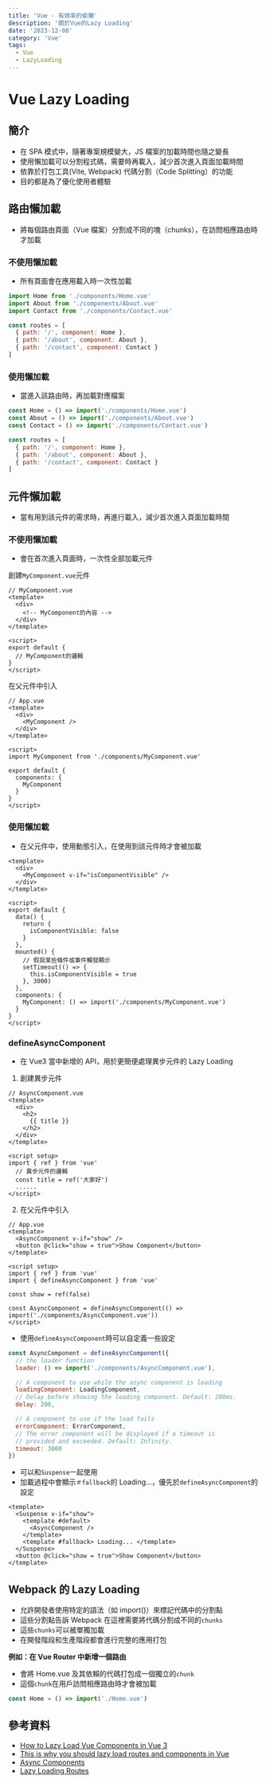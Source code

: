 ```yaml
---
title: 'Vue - 有效率的偷懶'
description: '關於Vue的Lazy Loading'
date: '2023-12-08'
category: 'Vue'
tags:
  - Vue
  - LazyLoading
---
```


# Vue Lazy Loading

## 簡介

- 在 SPA 模式中，隨著專案規模變大，JS 檔案的加載時間也隨之變長
- 使用懶加載可以分割程式碼，需要時再載入，減少首次進入頁面加載時間
- 依靠於打包工具(Vite, Webpack) 代碼分割（Code Splitting）的功能
- 目的都是為了優化使用者體驗

## 路由懶加載

- 將每個路由頁面（Vue 檔案）分割成不同的塊（chunks），在訪問相應路由時才加載

### 不使用懶加載

- 所有頁面會在應用載入時一次性加載

```js
import Home from './components/Home.vue'
import About from './components/About.vue'
import Contact from './components/Contact.vue'

const routes = [
  { path: '/', component: Home },
  { path: '/about', component: About },
  { path: '/contact', component: Contact }
]
```

### 使用懶加載

- 當進入該路由時，再加載對應檔案

```js
const Home = () => import('./components/Home.vue')
const About = () => import('./components/About.vue')
const Contact = () => import('./components/Contact.vue')

const routes = [
  { path: '/', component: Home },
  { path: '/about', component: About },
  { path: '/contact', component: Contact }
]
```

## 元件懶加載

- 當有用到該元件的需求時，再進行載入，減少首次進入頁面加載時間

### 不使用懶加載

- 會在首次進入頁面時，一次性全部加載元件

創建`MyComponent.vue`元件

```vue
// MyComponent.vue
<template>
  <div>
    <!-- MyComponent的內容 -->
  </div>
</template>

<script>
export default {
  // MyComponent的邏輯
}
</script>
```

在父元件中引入

```vue
// App.vue
<template>
  <div>
    <MyComponent />
  </div>
</template>

<script>
import MyComponent from './components/MyComponent.vue'

export default {
  components: {
    MyComponent
  }
}
</script>
```

### 使用懶加載

- 在父元件中，使用動態引入，在使用到該元件時才會被加載

```vue
<template>
  <div>
    <MyComponent v-if="isComponentVisible" />
  </div>
</template>

<script>
export default {
  data() {
    return {
      isComponentVisible: false
    }
  },
  mounted() {
    // 假設某些條件或事件觸發顯示
    setTimeout(() => {
      this.isComponentVisible = true
    }, 3000)
  },
  components: {
    MyComponent: () => import('./components/MyComponent.vue')
  }
}
</script>
```

### defineAsyncComponent

- 在 Vue3 當中新增的 API，用於更簡便處理異步元件的 Lazy Loading

1. 創建異步元件

```vue
// AsyncComponent.vue
<template>
  <div>
    <h2>
      {{ title }}
    </h2>
  </div>
</template>

<script setup>
import { ref } from 'vue'
  // 異步元件的邏輯
  const title = ref('大家好')
  ......
</script>
```

2. 在父元件中引入

```vue
// App.vue
<template>
  <AsyncComponent v-if="show" />
  <button @click="show = true">Show Component</button>
</template>

<script setup>
import { ref } from 'vue'
import { defineAsyncComponent } from 'vue'

const show = ref(false)

const AsyncComponent = defineAsyncComponent(() => import('./components/AsyncComponent.vue'))
</script>
```

- 使用`defineAsyncComponent`時可以自定義一些設定

```js
const AsyncComponent = defineAsyncComponent({
  // the loader function
  loader: () => import('./components/AsyncComponent.vue'),

  // A component to use while the async component is loading
  loadingComponent: LoadingComponent,
  // Delay before showing the loading component. Default: 200ms.
  delay: 200,

  // A component to use if the load fails
  errorComponent: ErrorComponent,
  // The error component will be displayed if a timeout is
  // provided and exceeded. Default: Infinity.
  timeout: 3000
})
```

- 可以和`Suspense`一起使用
- 加載過程中會顯示`＃fallback`的 Loading...，優先於`defineAsyncComponent`的設定

```vue
<template>
  <Suspense v-if="show">
    <template #default>
      <AsyncComponent />
    </template>
    <template #fallback> Loading... </template>
  </Suspense>
  <button @click="show = true">Show Component</button>
</template>
```

## Webpack 的 Lazy Loading

- 允許開發者使用特定的語法（如 import()）來標記代碼中的分割點
- 這些分割點告訴 Webpack 在這裡需要將代碼分割成不同的`chunks`
- 這些`chunks`可以被單獨加載
- 在開發階段和生產階段都會進行完整的應用打包

**例如：在 Vue Router 中新增一個路由**

- 會將 Home.vue 及其依賴的代碼打包成一個獨立的`chunk`
- 這個`chunk`在用戶訪問相應路由時才會被加載

```js
const Home = () => import('./Home.vue')
```

## 參考資料

- [How to Lazy Load Vue Components in Vue 3](https://www.youtube.com/watch?v=zbXREIYNZHE)
- [This is why you should lazy load routes and components in Vue](https://www.youtube.com/watch?v=JYtCOEyiCDE)
- [Async Components](https://vuejs.org/guide/components/async)
- [Lazy Loading Routes](https://router.vuejs.org/guide/advanced/lazy-loading.html)
